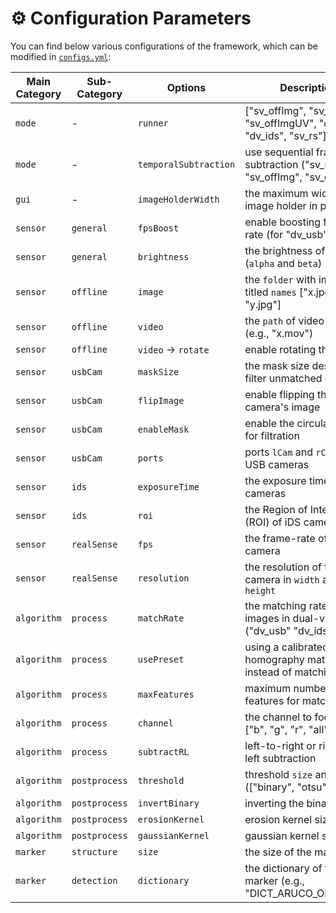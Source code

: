 # ⚙️ Configuration Parameters

You can find below various configurations of the framework, which can be modified in [`configs.yml`](/config/configs.yaml):

| Main Category | Sub-Category  | Options               | Description                                                            |
| ------------- | ------------- | --------------------- | ---------------------------------------------------------------------- |
| `mode`        | -             | `runner`              | ["sv_offImg", "sv_offVid", "sv_offImgUV", "dv_usb", "dv_ids", "sv_rs"] |
| `mode`        | -             | `temporalSubtraction` | use sequential frame subtraction ("sv_rs", "sv_offImg", "sv_offVid")   |
| `gui`         | -             | `imageHolderWidth`    | the maximum width of the image holder in pixels                        |
| `sensor`      | `general`     | `fpsBoost`            | enable boosting frame-rate (for "dv_usb")                              |
| `sensor`      | `general`     | `brightness`          | the brightness of the input (`alpha` and `beta`)                       |
| `sensor`      | `offline`     | `image`               | the `folder` with images titled `names` ["x.jpg", "y.jpg"]             |
| `sensor`      | `offline`     | `video`               | the `path` of video titled (e.g., "x.mov")                             |
| `sensor`      | `offline`     | `video` -> `rotate`   | enable rotating the video                                              |
| `sensor`      | `usbCam`      | `maskSize`            | the mask size designed to filter unmatched outputs                     |
| `sensor`      | `usbCam`      | `flipImage`           | enable flipping the second camera's image                              |
| `sensor`      | `usbCam`      | `enableMask`          | enable the circular mask for filtration                                |
| `sensor`      | `usbCam`      | `ports`               | ports `lCam` and `rCam` of the USB cameras                             |
| `sensor`      | `ids`         | `exposureTime`        | the exposure time of iDS cameras                                       |
| `sensor`      | `ids`         | `roi`                 | the Region of Interest (ROI) of iDS cameras                            |
| `sensor`      | `realSense`   | `fps`                 | the frame-rate of the camera                                           |
| `sensor`      | `realSense`   | `resolution`          | the resolution of the camera in `width` and `height`                   |
| `algorithm`   | `process`     | `matchRate`           | the matching rate of images in dual-vision ("dv_usb" "dv_ids")         |
| `algorithm`   | `process`     | `usePreset`           | using a calibrated homography matrix instead of matching               |
| `algorithm`   | `process`     | `maxFeatures`         | maximum number of features for matching                                |
| `algorithm`   | `process`     | `channel`             | the channel to focus on ["b", "g", "r", "all"]                         |
| `algorithm`   | `process`     | `subtractRL`          | left-to-right or right-to-left subtraction                             |
| `algorithm`   | `postprocess` | `threshold`           | threshold `size` and `method` (["binary", "otsu", "both"])             |
| `algorithm`   | `postprocess` | `invertBinary`        | inverting the binary image                                             |
| `algorithm`   | `postprocess` | `erosionKernel`       | erosion kernel size                                                    |
| `algorithm`   | `postprocess` | `gaussianKernel`      | gaussian kernel size                                                   |
| `marker`      | `structure`   | `size`                | the size of the marker                                                 |
| `marker`      | `detection`   | `dictionary`          | the dictionary of the marker (e.g., "DICT_ARUCO_ORIGINAL")             |
